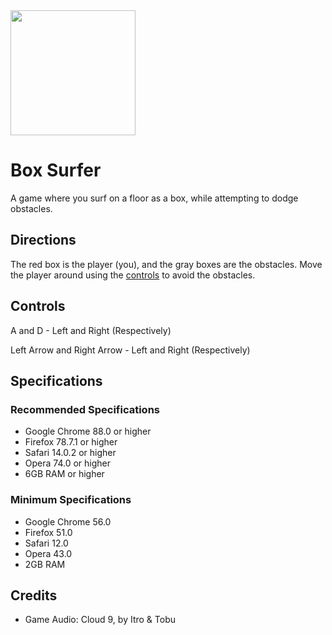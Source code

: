 <img src="https://i.ibb.co/0ywjmSq/boxsurf-logo-1.png" height="200" width="auto">

# Box Surfer

A game where you surf on a floor as a box, while attempting to dodge obstacles.

## Directions

The red box is the player (you), and the gray boxes are the obstacles. Move the player around using the [controls](https://github.com/waitblock/box-surfer#controls) to avoid the obstacles.

## Controls

A and D - Left and Right (Respectively)

Left Arrow and Right Arrow - Left and Right (Respectively)

## Specifications

### Recommended Specifications

- Google Chrome 88.0 or higher
- Firefox 78.7.1 or higher
- Safari 14.0.2 or higher
- Opera 74.0 or higher
- 6GB RAM or higher

### Minimum Specifications

- Google Chrome 56.0
- Firefox 51.0
- Safari 12.0
- Opera 43.0
- 2GB RAM

## Credits

- Game Audio: Cloud 9, by Itro & Tobu
